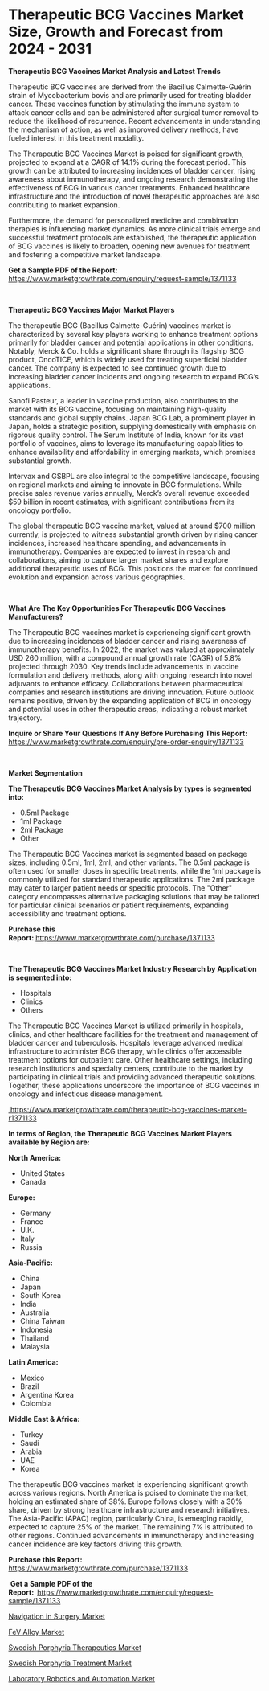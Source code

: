 <p><h1>Therapeutic BCG Vaccines Market Size, Growth and Forecast from 2024 - 2031</h1></p><p><strong>Therapeutic BCG Vaccines Market Analysis and Latest Trends</strong></p>
<p><p>Therapeutic BCG vaccines are derived from the Bacillus Calmette-Guérin strain of Mycobacterium bovis and are primarily used for treating bladder cancer. These vaccines function by stimulating the immune system to attack cancer cells and can be administered after surgical tumor removal to reduce the likelihood of recurrence. Recent advancements in understanding the mechanism of action, as well as improved delivery methods, have fueled interest in this treatment modality.</p><p>The Therapeutic BCG Vaccines Market is poised for significant growth, projected to expand at a CAGR of 14.1% during the forecast period. This growth can be attributed to increasing incidences of bladder cancer, rising awareness about immunotherapy, and ongoing research demonstrating the effectiveness of BCG in various cancer treatments. Enhanced healthcare infrastructure and the introduction of novel therapeutic approaches are also contributing to market expansion. </p><p>Furthermore, the demand for personalized medicine and combination therapies is influencing market dynamics. As more clinical trials emerge and successful treatment protocols are established, the therapeutic application of BCG vaccines is likely to broaden, opening new avenues for treatment and fostering a competitive market landscape.</p></p>
<p><strong>Get a Sample PDF of the Report:&nbsp;</strong> <a href="https://www.marketgrowthrate.com/enquiry/request-sample/1371133">https://www.marketgrowthrate.com/enquiry/request-sample/1371133</a></p>
<p>&nbsp;</p>
<p><strong>Therapeutic BCG Vaccines Major Market Players</strong></p>
<p><p>The therapeutic BCG (Bacillus Calmette-Guérin) vaccines market is characterized by several key players working to enhance treatment options primarily for bladder cancer and potential applications in other conditions. Notably, Merck & Co. holds a significant share through its flagship BCG product, OncoTICE, which is widely used for treating superficial bladder cancer. The company is expected to see continued growth due to increasing bladder cancer incidents and ongoing research to expand BCG’s applications.</p><p>Sanofi Pasteur, a leader in vaccine production, also contributes to the market with its BCG vaccine, focusing on maintaining high-quality standards and global supply chains. Japan BCG Lab, a prominent player in Japan, holds a strategic position, supplying domestically with emphasis on rigorous quality control. The Serum Institute of India, known for its vast portfolio of vaccines, aims to leverage its manufacturing capabilities to enhance availability and affordability in emerging markets, which promises substantial growth.</p><p>Intervax and GSBPL are also integral to the competitive landscape, focusing on regional markets and aiming to innovate in BCG formulations. While precise sales revenue varies annually, Merck’s overall revenue exceeded $59 billion in recent estimates, with significant contributions from its oncology portfolio.</p><p>The global therapeutic BCG vaccine market, valued at around $700 million currently, is projected to witness substantial growth driven by rising cancer incidences, increased healthcare spending, and advancements in immunotherapy. Companies are expected to invest in research and collaborations, aiming to capture larger market shares and explore additional therapeutic uses of BCG. This positions the market for continued evolution and expansion across various geographies.</p></p>
<p>&nbsp;</p>
<p><strong>What Are The Key Opportunities For Therapeutic BCG Vaccines Manufacturers?</strong></p>
<p><p>The Therapeutic BCG vaccines market is experiencing significant growth due to increasing incidences of bladder cancer and rising awareness of immunotherapy benefits. In 2022, the market was valued at approximately USD 260 million, with a compound annual growth rate (CAGR) of 5.8% projected through 2030. Key trends include advancements in vaccine formulation and delivery methods, along with ongoing research into novel adjuvants to enhance efficacy. Collaborations between pharmaceutical companies and research institutions are driving innovation. Future outlook remains positive, driven by the expanding application of BCG in oncology and potential uses in other therapeutic areas, indicating a robust market trajectory.</p></p>
<p><strong>Inquire or Share Your Questions If Any Before Purchasing This Report:</strong> <a href="https://www.marketgrowthrate.com/enquiry/pre-order-enquiry/1371133">https://www.marketgrowthrate.com/enquiry/pre-order-enquiry/1371133</a></p>
<p>&nbsp;</p>
<p><strong>Market Segmentation</strong></p>
<p><strong>The Therapeutic BCG Vaccines Market Analysis by types is segmented into:</strong></p>
<p><ul><li>0.5ml Package</li><li>1ml Package</li><li>2ml Package</li><li>Other</li></ul></p>
<p><p>The Therapeutic BCG Vaccines market is segmented based on package sizes, including 0.5ml, 1ml, 2ml, and other variants. The 0.5ml package is often used for smaller doses in specific treatments, while the 1ml package is commonly utilized for standard therapeutic applications. The 2ml package may cater to larger patient needs or specific protocols. The "Other" category encompasses alternative packaging solutions that may be tailored for particular clinical scenarios or patient requirements, expanding accessibility and treatment options.</p></p>
<p><strong>Purchase this Report:&nbsp;</strong><a href="https://www.marketgrowthrate.com/purchase/1371133">https://www.marketgrowthrate.com/purchase/1371133</a></p>
<p>&nbsp;</p>
<p><strong>The Therapeutic BCG Vaccines Market Industry Research by Application is segmented into:</strong></p>
<p><ul><li>Hospitals</li><li>Clinics</li><li>Others</li></ul></p>
<p><p>The Therapeutic BCG Vaccines Market is utilized primarily in hospitals, clinics, and other healthcare facilities for the treatment and management of bladder cancer and tuberculosis. Hospitals leverage advanced medical infrastructure to administer BCG therapy, while clinics offer accessible treatment options for outpatient care. Other healthcare settings, including research institutions and specialty centers, contribute to the market by participating in clinical trials and providing advanced therapeutic solutions. Together, these applications underscore the importance of BCG vaccines in oncology and infectious disease management.</p></p>
<p><a href="https://www.marketgrowthrate.com/therapeutic-bcg-vaccines-market-r1371133">&nbsp;https://www.marketgrowthrate.com/therapeutic-bcg-vaccines-market-r1371133</a></p>
<p><strong>In terms of Region, the Therapeutic BCG Vaccines Market Players available by Region are:</strong></p>
<p>
    <p> <strong> North America: </strong>
        <ul>
            <li>United States</li>
            <li>Canada</li>
        </ul>
        </p> 
    <p> <strong> Europe: </strong>
        <ul>
            <li>Germany</li>
            <li>France</li>
            <li>U.K.</li>
            <li>Italy</li>
            <li>Russia</li>
        </ul>
        </p> 
    <p> <strong> Asia-Pacific: </strong>
        <ul>
            <li>China</li>
            <li>Japan</li>
            <li>South Korea</li>
            <li>India</li>
            <li>Australia</li>
            <li>China Taiwan</li>
            <li>Indonesia</li>
            <li>Thailand</li>
            <li>Malaysia</li>
        </ul>
        </p> 
    <p> <strong> Latin America: </strong>
        <ul>
            <li>Mexico</li>
            <li>Brazil</li>
            <li>Argentina Korea</li>
            <li>Colombia</li>
        </ul>
        </p> 
    <p> <strong> Middle East & Africa: </strong>
        <ul>
            <li>Turkey</li>
            <li>Saudi</li>
            <li>Arabia</li>
            <li>UAE</li>
            <li>Korea</li>
        </ul>
    </p>
    </p>
<p><p>The therapeutic BCG vaccines market is experiencing significant growth across various regions. North America is poised to dominate the market, holding an estimated share of 38%. Europe follows closely with a 30% share, driven by strong healthcare infrastructure and research initiatives. The Asia-Pacific (APAC) region, particularly China, is emerging rapidly, expected to capture 25% of the market. The remaining 7% is attributed to other regions. Continued advancements in immunotherapy and increasing cancer incidence are key factors driving this growth.</p></p>
<p><strong>Purchase this Report: </strong><a href="https://www.marketgrowthrate.com/purchase/1371133">https://www.marketgrowthrate.com/purchase/1371133</a></p>
<p>&nbsp;<strong>Get a Sample PDF of the Report:&nbsp;&nbsp;</strong><a href="https://www.marketgrowthrate.com/enquiry/request-sample/1371133">https://www.marketgrowthrate.com/enquiry/request-sample/1371133</a></p>
<p><strong></strong></p>
<p><p><a href="https://www.linkedin.com/pulse/global-navigation-surgery-market-size-expected-experience-cagr-byr9c">Navigation in Surgery Market</a></p><p><a href="https://issuu.com/reportprime-2/docs/fev-alloy-market-size-2030.pptx_985d02e5b211fa">FeV Alloy Market</a></p><p><a href="https://medium.com/@arthurrightus3556/market-forecast-global-swedish-porphyria-therapeutics-trends-and-impact-analysis-2024-2031-by-6c60375040b3">Swedish Porphyria Therapeutics Market</a></p><p><a href="https://medium.com/@arthurrightus3556/why-should-you-invest-in-swedish-porphyria-treatment-adfa533a3fd6?postPublishedType=repub">Swedish Porphyria Treatment Market</a></p><p><a href="https://www.linkedin.com/pulse/laboratory-robotics-automation-market-essentials-key-players-a22pc">Laboratory Robotics and Automation Market</a></p></p>